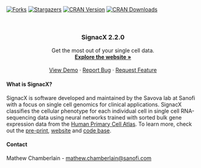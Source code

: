 [![Forks][forks-shield]][forks-url]
[![Stargazers][stars-shield]][stars-url]
[![CRAN Version](https://www.r-pkg.org/badges/version/SignacX)](https://cran.r-project.org/package=SignacX)
[![CRAN Downloads](https://cranlogs.r-pkg.org/badges/SignacX)](https://cran.r-project.org/package=SignacX)

<!-- PROJECT LOGO -->
<br />
<p align="center">
  <h3 align="center">SignacX 2.2.0</h3>
  <p align="center">
    Get the most out of your single cell data.
    <br />
    <a href="https://mathewchamberlain.github.io/SignacX/"><strong>Explore the website »</strong></a>
    <br />
    <br />
    <a href="https://htmlpreview.github.io/?https://github.com/mathewchamberlain/SignacX/master/vignettes/signac-Seurat_pbmcs.html">View Demo</a>
    ·
    <a href="https://github.com/mathewchamberlain/SignacX/issues">Report Bug</a>
    ·
    <a href="https://github.com/mathewchamberlain/SignacX/issues">Request Feature</a>
  </p>
</p>

<!-- ABOUT THE PROJECT -->
#### What is SignacX?

SignacX is software developed and maintained by the Savova lab at Sanofi with a focus on single cell genomics for clinical applications. SignacX classifies the cellular phenotype for each individual cell in single cell RNA-sequencing data using neural networks trained with sorted bulk gene expression data from the [Human Primary Cell Atlas](https://bmcgenomics.biomedcentral.com/articles/10.1186/1471-2164-14-632). To learn more, check out the [pre-print](https://www.biorxiv.org/content/10.1101/2021.02.01.429207v3.full), [website](https://mathewchamberlain.github.io/SignacX/) and [code base](https://github.com/mathewchamberlain/SignacX/).

<!-- CONTACT -->
#### Contact

Mathew Chamberlain - mathew.chamberlain@sanofi.com

<!-- MARKDOWN LINKS & IMAGES -->
<!-- https://www.markdownguide.org/basic-syntax/#reference-style-links -->
[contributors-shield]: https://img.shields.io/github/contributors/mathewchamberlain/SignacX.svg?style=flat-square
[contributors-url]: https://github.com/mathewchamberlain/SignacX/graphs/contributors
[forks-shield]: https://img.shields.io/github/forks/mathewchamberlain/SignacX.svg?style=flat-square
[forks-url]: https://github.com/mathewchamberlain/SignacX/network/members
[stars-shield]: https://img.shields.io/github/stars/mathewchamberlain/SignacX.svg?style=flat-square
[stars-url]: https://github.com/mathewchamberlain/SignacX/stargazers
[issues-shield]: https://img.shields.io/github/issues/mathewchamberlain/SignacX.svg?style=flat-square
[issues-url]: https://github.com/mathewchamberlain/SignacX/issues
[license-shield]: https://img.shields.io/github/license/mathewchamberlain/SignacX.svg?style=flat-square
[license-url]: https://choosealicense.com/licenses/gpl-3.0/